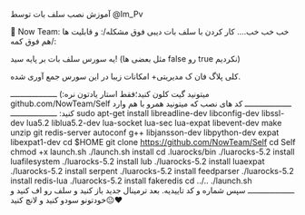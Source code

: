 آموزش نصب سلف بات توسط
@Im_Pv

🎋 Now Team:
خب خب خب....
کار کردن با سلف بات دیبی فوق مشکله/:
و قابلیت ها هم فوق کمه/:

یه سورس سلف بات بر پایه سید!
(مثل بعضی ها false رو true نکردیم)

کلی پلاگ فان ک مدیریتی+ امکانات زیبا در این سورس جمع آوری شده.

میتونید گیت کلون کنید؛فقط استار یادتون نره:)
ــــــــــــــــــــ
github.com/NowTeam/Self
ــــــــــــــــــــ
کد های نصب که میتونید همرو با هم وارد کنید:
ــــــــــــــــــــ
sudo apt-get install libreadline-dev libconfig-dev libssl-dev lua5.2 liblua5.2-dev lua-socket lua-sec lua-expat libevent-dev make unzip git redis-server autoconf g++ libjansson-dev libpython-dev expat libexpat1-dev
cd $HOME
git clone https://github.com/NowTeam/Self
cd Self
chmod +x launch.sh
./launch.sh install
cd .luarocks/bin
./luarocks-5.2 install luafilesystem
./luarocks-5.2 install lub
./luarocks-5.2 install luaexpat
./luarocks-5.2 install serpent
./luarocks-5.2 install feedparser
./luarocks-5.2 install redis-lua
./luarocks-5.2 install fakeredis
cd ../..
./launch.sh
ــــــــــــــــــــ
سپس شماره و کد تاییدیه.
بعد ترمینال جدید باز کنید و سلف رو اف کنید و خودتونو سودو کنید و لانچ کنید😐❤️
